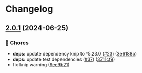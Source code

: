 # Changelog

## [2.0.1](https://github.com/voxpelli/linemod-core/compare/v2.0.0...v2.0.1) (2024-06-25)


### 🧹 Chores

* **deps:** update dependency knip to ^5.23.0 ([#23](https://github.com/voxpelli/linemod-core/issues/23)) ([3e6188b](https://github.com/voxpelli/linemod-core/commit/3e6188ba2ecf84dbdb87a9b40e3ca39bbcc970b0))
* **deps:** update test dependencies ([#37](https://github.com/voxpelli/linemod-core/issues/37)) ([3711cf9](https://github.com/voxpelli/linemod-core/commit/3711cf95bf89cddb52071d55db34545c0ee1ad30))
* fix knip warning ([9ee9b21](https://github.com/voxpelli/linemod-core/commit/9ee9b2140f8ea21cc8f600b7139305fb354a1fd2))
